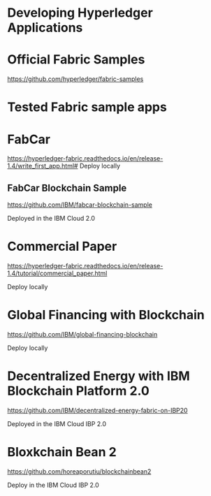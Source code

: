 # Developing Hyperledger Applications

# Official Fabric Samples

https://github.com/hyperledger/fabric-samples

# Tested Fabric sample apps

# FabCar
  https://hyperledger-fabric.readthedocs.io/en/release-1.4/write_first_app.html#
  Deploy locally

## FabCar Blockchain Sample
  
  https://github.com/IBM/fabcar-blockchain-sample
  
  Deployed in the IBM Cloud 2.0


# Commercial Paper

https://hyperledger-fabric.readthedocs.io/en/release-1.4/tutorial/commercial_paper.html

Deploy locally

# Global Financing with Blockchain

https://github.com/IBM/global-financing-blockchain

Deploy locally

# Decentralized Energy with IBM Blockchain Platform 2.0

https://github.com/IBM/decentralized-energy-fabric-on-IBP20

Deployed in the IBM Cloud IBP 2.0

# Bloxkchain Bean 2

https://github.com/horeaporutiu/blockchainbean2

Deploy in the IBM Cloud IBP 2.0

